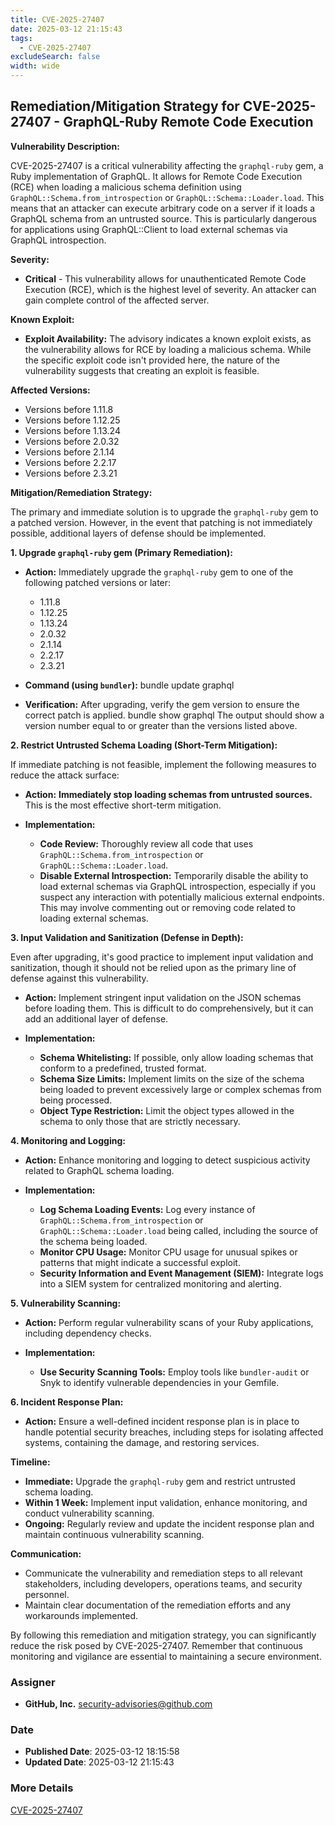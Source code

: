```yaml
---
title: CVE-2025-27407
date: 2025-03-12 21:15:43
tags:
  - CVE-2025-27407
excludeSearch: false
width: wide
---
```


## Remediation/Mitigation Strategy for CVE-2025-27407 - GraphQL-Ruby Remote Code Execution

**Vulnerability Description:**

CVE-2025-27407 is a critical vulnerability affecting the `graphql-ruby` gem, a Ruby implementation of GraphQL. It allows for Remote Code Execution (RCE) when loading a malicious schema definition using `GraphQL::Schema.from_introspection` or `GraphQL::Schema::Loader.load`. This means that an attacker can execute arbitrary code on a server if it loads a GraphQL schema from an untrusted source. This is particularly dangerous for applications using GraphQL::Client to load external schemas via GraphQL introspection.

**Severity:**

*   **Critical** - This vulnerability allows for unauthenticated Remote Code Execution (RCE), which is the highest level of severity. An attacker can gain complete control of the affected server.

**Known Exploit:**

*   **Exploit Availability:**  The advisory indicates a known exploit exists, as the vulnerability allows for RCE by loading a malicious schema. While the specific exploit code isn't provided here, the nature of the vulnerability suggests that creating an exploit is feasible.

**Affected Versions:**

*   Versions before 1.11.8
*   Versions before 1.12.25
*   Versions before 1.13.24
*   Versions before 2.0.32
*   Versions before 2.1.14
*   Versions before 2.2.17
*   Versions before 2.3.21

**Mitigation/Remediation Strategy:**

The primary and immediate solution is to upgrade the `graphql-ruby` gem to a patched version.  However, in the event that patching is not immediately possible, additional layers of defense should be implemented.

**1. Upgrade `graphql-ruby` gem (Primary Remediation):**

*   **Action:**  Immediately upgrade the `graphql-ruby` gem to one of the following patched versions or later:
    *   1.11.8
    *   1.12.25
    *   1.13.24
    *   2.0.32
    *   2.1.14
    *   2.2.17
    *   2.3.21

*   **Command (using `bundler`):**
        bundle update graphql
    
*   **Verification:** After upgrading, verify the gem version to ensure the correct patch is applied.
        bundle show graphql
        The output should show a version number equal to or greater than the versions listed above.

**2. Restrict Untrusted Schema Loading (Short-Term Mitigation):**

If immediate patching is not feasible, implement the following measures to reduce the attack surface:

*   **Action:**  **Immediately stop loading schemas from untrusted sources.**  This is the most effective short-term mitigation.

*   **Implementation:**
    *   **Code Review:**  Thoroughly review all code that uses `GraphQL::Schema.from_introspection` or `GraphQL::Schema::Loader.load`.
    *   **Disable External Introspection:**  Temporarily disable the ability to load external schemas via GraphQL introspection, especially if you suspect any interaction with potentially malicious external endpoints.  This may involve commenting out or removing code related to loading external schemas.

**3. Input Validation and Sanitization (Defense in Depth):**

Even after upgrading, it's good practice to implement input validation and sanitization, though it should not be relied upon as the primary line of defense against this vulnerability.

*   **Action:**  Implement stringent input validation on the JSON schemas before loading them.  This is difficult to do comprehensively, but it can add an additional layer of defense.

*   **Implementation:**
    *   **Schema Whitelisting:** If possible, only allow loading schemas that conform to a predefined, trusted format.
    *   **Schema Size Limits:**  Implement limits on the size of the schema being loaded to prevent excessively large or complex schemas from being processed.
    *   **Object Type Restriction:**  Limit the object types allowed in the schema to only those that are strictly necessary.

**4. Monitoring and Logging:**

*   **Action:** Enhance monitoring and logging to detect suspicious activity related to GraphQL schema loading.

*   **Implementation:**
    *   **Log Schema Loading Events:**  Log every instance of `GraphQL::Schema.from_introspection` or `GraphQL::Schema::Loader.load` being called, including the source of the schema being loaded.
    *   **Monitor CPU Usage:**  Monitor CPU usage for unusual spikes or patterns that might indicate a successful exploit.
    *   **Security Information and Event Management (SIEM):** Integrate logs into a SIEM system for centralized monitoring and alerting.

**5. Vulnerability Scanning:**

*   **Action:**  Perform regular vulnerability scans of your Ruby applications, including dependency checks.

*   **Implementation:**
    *   **Use Security Scanning Tools:**  Employ tools like `bundler-audit` or Snyk to identify vulnerable dependencies in your Gemfile.

**6. Incident Response Plan:**

*   **Action:** Ensure a well-defined incident response plan is in place to handle potential security breaches, including steps for isolating affected systems, containing the damage, and restoring services.

**Timeline:**

*   **Immediate:** Upgrade the `graphql-ruby` gem and restrict untrusted schema loading.
*   **Within 1 Week:** Implement input validation, enhance monitoring, and conduct vulnerability scanning.
*   **Ongoing:** Regularly review and update the incident response plan and maintain continuous vulnerability scanning.

**Communication:**

*   Communicate the vulnerability and remediation steps to all relevant stakeholders, including developers, operations teams, and security personnel.
*   Maintain clear documentation of the remediation efforts and any workarounds implemented.

By following this remediation and mitigation strategy, you can significantly reduce the risk posed by CVE-2025-27407. Remember that continuous monitoring and vigilance are essential to maintaining a secure environment.

### Assigner
- **GitHub, Inc.** <security-advisories@github.com>

### Date
- **Published Date**: 2025-03-12 18:15:58
- **Updated Date**: 2025-03-12 21:15:43

### More Details
[CVE-2025-27407](https://www.cvedetails.com/cve/CVE-2025-27407)